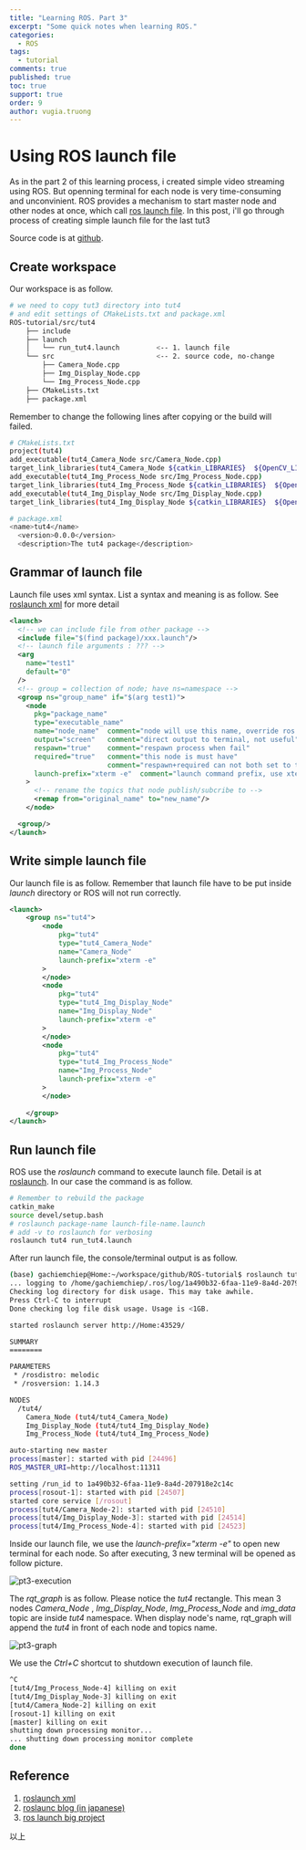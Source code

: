 ```yaml
---
title: "Learning ROS. Part 3"
excerpt: "Some quick notes when learning ROS."
categories: 
  - ROS
tags: 
  - tutorial
comments: true
published: true
toc: true
support: true
order: 9
author: vugia.truong
---
```


# Using ROS launch file

As in the part 2 of this learning process, i created simple video streaming using ROS. 
But openning terminal for each node is very time-consuming and unconvinient.
ROS provides a mechanism to start master node and other nodes at once, which call [ros launch file](http://wiki.ros.org/roslaunch). In this post, i'll go through process of creating simple launch file for the last tut3

Source code is at [github](https://github.com/gachiemchiep/ROS-tutorial). 

## Create workspace

Our workspace is as follow.

```bash
# we need to copy tut3 directory into tut4
# and edit settings of CMakeLists.txt and package.xml
ROS-tutorial/src/tut4
    ├── include
    ├── launch
    │   └── run_tut4.launch         <-- 1. launch file
    └── src                         <-- 2. source code, no-change
        ├── Camera_Node.cpp
        ├── Img_Display_Node.cpp
        └── Img_Process_Node.cpp
    ├── CMakeLists.txt
    ├── package.xml

```

Remember to change the following lines after copying or the build will failed.

```bash
# CMakeLists.txt
project(tut4)
add_executable(tut4_Camera_Node src/Camera_Node.cpp)
target_link_libraries(tut4_Camera_Node ${catkin_LIBRARIES}  ${OpenCV_LIBS})
add_executable(tut4_Img_Process_Node src/Img_Process_Node.cpp)
target_link_libraries(tut4_Img_Process_Node ${catkin_LIBRARIES}  ${OpenCV_LIBS})
add_executable(tut4_Img_Display_Node src/Img_Display_Node.cpp)
target_link_libraries(tut4_Img_Display_Node ${catkin_LIBRARIES}  ${OpenCV_LIBS})

# package.xml
<name>tut4</name>
  <version>0.0.0</version>
  <description>The tut4 package</description>
```

## Grammar of launch file

Launch file uses xml syntax. List a syntax and meaning is as follow. See [roslaunch xml](http://wiki.ros.org/roslaunch/XML) for more detail

```xml
<launch>
  <!-- we can include file from other package -->
  <include file="$(find package)/xxx.launch"/>
  <!-- launch file arguments : ??? -->
  <arg 
    name="test1"
    default="0"
  />
  <!-- group = collection of node; have ns=namespace -->
  <group ns="group_name" if="$(arg test1)">
    <node 
      pkg="package_name"
      type="executable_name"
      name="node_name"  comment="node will use this name, override ros::init"
      output="screen"   comment="direct output to terminal, not useful"
      respawn="true"    comment="respawn process when fail"
      required="true"   comment="this node is must have"
                        comment="respawn+required can not both set to true"
      launch-prefix="xterm -e"  comment="launch command prefix, use xterm -e to open separated windows, very useufl"
    >
      <!-- rename the topics that node publish/subcribe to -->
      <remap from="original_name" to="new_name"/>
    </node>

  <group/>
</launch>
```

## Write simple launch file

Our launch file is as follow. Remember that launch file have to be put inside *launch* directory or ROS will not run correctly.

```xml
<launch>
	<group ns="tut4">
		<node 
			pkg="tut4"
			type="tut4_Camera_Node"
			name="Camera_Node"
			launch-prefix="xterm -e"		
		>
		</node>
		<node 
			pkg="tut4"
			type="tut4_Img_Display_Node"
			name="Img_Display_Node"
			launch-prefix="xterm -e"		
		>
		</node>
		<node 
			pkg="tut4"
			type="tut4_Img_Process_Node"
			name="Img_Process_Node"
			launch-prefix="xterm -e"		
		>
		</node>
		
	</group>
</launch>
```

## Run launch file

ROS use the *roslaunch* command to execute launch file. Detail is at [roslaunch](http://wiki.ros.org/roslaunch). In our case the command is as follow.

```bash
# Remember to rebuild the package
catkin_make
source devel/setup.bash
# roslaunch package-name launch-file-name.launch
# add -v to roslaunch for verbosing
roslaunch tut4 run_tut4.launch
```

After run launch file, the console/terminal output is as follow.

```bash
(base) gachiemchiep@Home:~/workspace/github/ROS-tutorial$ roslaunch tut4 run_tut4.launch
... logging to /home/gachiemchiep/.ros/log/1a490b32-6faa-11e9-8a4d-207918e2c14c/roslaunch-Home-24486.log
Checking log directory for disk usage. This may take awhile.
Press Ctrl-C to interrupt
Done checking log file disk usage. Usage is <1GB.

started roslaunch server http://Home:43529/

SUMMARY
========

PARAMETERS
 * /rosdistro: melodic
 * /rosversion: 1.14.3

NODES
  /tut4/
    Camera_Node (tut4/tut4_Camera_Node)
    Img_Display_Node (tut4/tut4_Img_Display_Node)
    Img_Process_Node (tut4/tut4_Img_Process_Node)

auto-starting new master
process[master]: started with pid [24496]
ROS_MASTER_URI=http://localhost:11311

setting /run_id to 1a490b32-6faa-11e9-8a4d-207918e2c14c
process[rosout-1]: started with pid [24507]
started core service [/rosout]
process[tut4/Camera_Node-2]: started with pid [24510]
process[tut4/Img_Display_Node-3]: started with pid [24514]
process[tut4/Img_Process_Node-4]: started with pid [24523]
```

Inside our launch file, we use the *launch-prefix="xterm -e"* to open new terminal for each node. So after executing, 3 new terminal will be opened as follow picture.

![pt3-execution](/assets/images/ros/ros-tut4-img.png)

The *rqt_graph* is as follow. Please notice the *tut4* rectangle. This mean 3 nodes *Camera_Node* , *Img_Display_Node*, *Img_Process_Node* and *img_data* topic are inside *tut4* namespace. When display node's name, rqt_graph will append the *tut4* in front of each node and topics name. 

![pt3-graph](/assets/images/ros/ros-tut4-graph.png)

We use the *Ctrl+C* shortcut to shutdown execution of launch file. 

```bash
^C
[tut4/Img_Process_Node-4] killing on exit
[tut4/Img_Display_Node-3] killing on exit
[tut4/Camera_Node-2] killing on exit
[rosout-1] killing on exit
[master] killing on exit
shutting down processing monitor...
... shutting down processing monitor complete
done

```



## Reference

1. [roslaunch xml](http://wiki.ros.org/roslaunch/XML)
2. [roslaunc blog (in japanese)](https://kazuyamashi.github.io/ros_lecture/ros_launch.html)
3. [ros launch big project](http://wiki.ros.org/action/fullsearch/roslaunch/Tutorials/Roslaunch%20tips%20for%20larger%20projects?action=fullsearch&context=180&value=linkto%3A%22roslaunch%2FTutorials%2FRoslaunch+tips+for+larger+projects%22)


以上